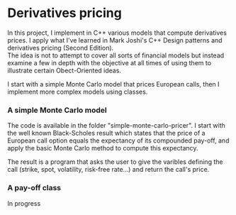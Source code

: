 # Derivatives pricing
In this project, I implement in C++ various models that compute derivatives prices. I apply what I've learned in Mark Joshi's C++ Design patterns and derivatives pricing (Second Edition).  
The idea is not to attempt to cover all sorts of financial models but instead examine a few in depth with the objective at all times of using them to illustrate certain Obect-Oriented ideas.

I start with a simple Monte Carlo model that prices European calls, then I implement more complex models using classes.

### A simple Monte Carlo model
The code is available in the folder "simple-monte-carlo-pricer".
I start with the well known Black-Scholes result which states that the price of a European call option equals the expectancy of its compounded pay-off, and apply the basic Monte Carlo method to compute this expectancy.

The result is a program that asks the user to give the varibles defining the call (strike, spot, volatility, risk-free rate...) and return the call's price.

### A pay-off class
In progress

